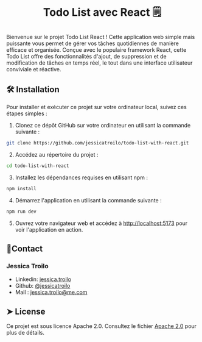# <p align="center">Todo List avec React 🗒️</p>
  
Bienvenue sur le projet Todo List React ! Cette application web simple mais puissante vous permet de gérer vos tâches quotidiennes de manière efficace et organisée. Conçue avec le populaire framework React, cette Todo List offre des fonctionnalités d'ajout, de suppression et de modification de tâches en temps réel, le tout dans une interface utilisateur conviviale et réactive.


## 🛠️ Installation

Pour installer et exécuter ce projet sur votre ordinateur local, suivez ces étapes simples :

1. Clonez ce dépôt GitHub sur votre ordinateur en utilisant la commande suivante :

```bash
git clone https://github.com/jessicatroilo/todo-list-with-react.git
```
2. Accédez au répertoire du projet :

```bash
cd todo-list-with-react
```        
3. Installez les dépendances requises en utilisant npm :    

```bash
npm install
```
4. Démarrez l'application en utilisant la commande suivante :

```bash
npm run dev
```
5. Ouvrez votre navigateur web et accédez à [http://localhost:5173](http://localhost:5173) pour voir l'application en action.


## 🎃Contact
### Jessica Troilo
- Linkedin: [jessica.troilo](www.linkedin.com/in/jessica-troilo-dev)
- Github: [@jessicatroilo](https://github.com/jessicatroilo)
- Mail : jessica.troilo@me.com


## ➤ License
Ce projet est sous licence Apache 2.0. Consultez le fichier [Apache 2.0](http://www.apache.org/licenses/) pour plus de détails.
